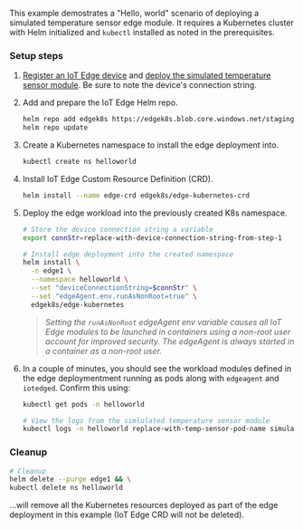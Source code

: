 This example demostrates a "Hello, world" scenario of deploying a simulated temperature sensor edge module. It requires a Kubernetes cluster with Helm initialized and `kubectl` installed as noted in the prerequisites.

### Setup steps

1. [Register an IoT Edge device](https://docs.microsoft.com/azure/iot-edge/quickstart-linux#register-an-iot-edge-device) and [deploy the simulated temperature sensor module](https://docs.microsoft.com/azure/iot-edge/quickstart-linux#deploy-a-module). Be sure to note the device's connection string.

1. Add and prepare the IoT Edge Helm repo.

    ```bash
    helm repo add edgek8s https://edgek8s.blob.core.windows.net/staging  
    helm repo update  
    ```


1. Create a Kubernetes namespace to install the edge deployment into.

    ```bash
    kubectl create ns helloworld
    ```

1. Install IoT Edge Custom Resource Definition (CRD).

    ```bash
    helm install --name edge-crd edgek8s/edge-kubernetes-crd  
    ```

1. Deploy the edge workload into the previously created K8s namespace.

    ```bash
    # Store the device connection string a variable
    export connStr=replace-with-device-connection-string-from-step-1

    # Install edge deployment into the created namespace
    helm install \
      -n edge1 \
      --namespace helloworld \
      --set "deviceConnectionString=$connStr" \
      --set "edgeAgent.env.runAsNonRoot=true" \
      edgek8s/edge-kubernetes
    ```

    >*Setting the `runAsNonRoot` edgeAgent env variable causes all IoT Edge modules to be launched in containers using a non-root user account for improved security. The edgeAgent is always started in a container as a non-root user.*

6. In a couple of minutes, you should see the workload modules defined in the edge deploymentment running as pods along with `edgeagent` and `iotedged`. Confirm this using:

    ```bash
    kubectl get pods -n helloworld

    # View the logs from the simlulated temperature sensor module
    kubectl logs -n helloworld replace-with-temp-sensor-pod-name simulatedtemperaturesensor
    ```

### Cleanup

```bash
# Cleanup
helm delete --purge edge1 && \
kubectl delete ns helloworld
 ```` 
 ...will remove all the  Kubernetes resources deployed as part of the edge deployment in this example (IoT Edge CRD will not be deleted).




